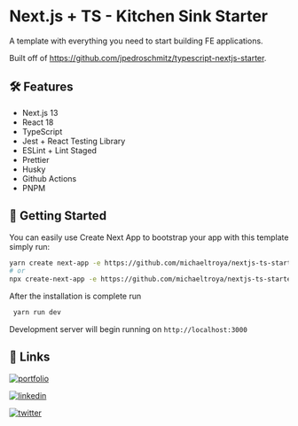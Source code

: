 # Next.js + TS - Kitchen Sink Starter

A template with everything you need to start building FE applications.

Built off of https://github.com/jpedroschmitz/typescript-nextjs-starter.

## 🛠 Features

- Next.js 13
- React 18
- TypeScript
- Jest + React Testing Library
- ESLint + Lint Staged
- Prettier
- Husky
- Github Actions
- PNPM

## 🔌 Getting Started

You can easily use Create Next App to bootstrap your app with this template simply run:

```bash
yarn create next-app -e https://github.com/michaeltroya/nextjs-ts-starter
# or
npx create-next-app -e https://github.com/michaeltroya/nextjs-ts-starter
```

After the installation is complete run

```bash
 yarn run dev
```

Development server will begin running on `http://localhost:3000`

## 🔗 Links

[![portfolio](https://img.shields.io/badge/my_portfolio-000?style=for-the-badge&logo=ko-fi&logoColor=white)](https://michaeltroya.ca/)

[![linkedin](https://img.shields.io/badge/linkedin-0A66C2?style=for-the-badge&logo=linkedin&logoColor=white)](https://www.linkedin.com/in/michaeltroya/)

[![twitter](https://img.shields.io/badge/twitter-1DA1F2?style=for-the-badge&logo=twitter&logoColor=white)](https://twitter.com/troyacodes)
